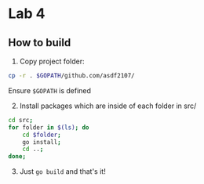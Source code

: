 # Lab 4

## How to build

1. Copy project folder:

```bash
cp -r . $GOPATH/github.com/asdf2107/
```

Ensure `$GOPATH` is defined

2. Install packages which are inside of each folder in src/

```bash
cd src;
for folder in $(ls); do
    cd $folder;
    go install;
    cd ..;
done;
```

3. Just `go build` and that's it!

